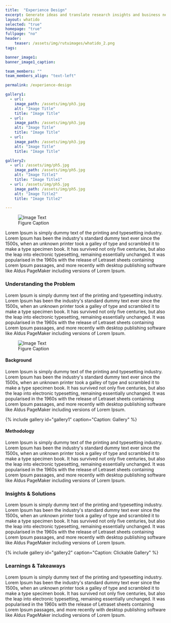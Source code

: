 ```yaml
---
title:  "Experience Design"
excerpt: Generate ideas and translate research insights and business needs into meaningful workflows. Test ideas with users to get feedback.
layout: whatido
selected: "true"
homepage: "true"
fullpage: "no"
header:
    teaser: /assets/img/rutuimages/whatido_2.png
tags: 

banner_image1:
banner_image1_caption:

team_members: ""
team_members_align: "text-left"

permalink: /experience-design

gallery1:
  - url: 
    image_path: /assets/img/ph3.jpg
    alt: "Image Title"
    title: "Image Title"
  - url: 
    image_path: /assets/img/ph3.jpg
    alt: "Image Title"
    title: "Image Title"
  - url: 
    image_path: /assets/img/ph3.jpg
    alt: "Image Title"
    title: "Image Title"

gallery2:
  - url: /assets/img/ph5.jpg
    image_path: /assets/img/ph5.jpg
    alt: "Image Title1"
    title: "Image Title1"
  - url: /assets/img/ph5.jpg
    image_path: /assets/img/ph5.jpg
    alt: "Image Title2"
    title: "Image Title2"

---
```


<figure class="align-center" style="width:100%;">
  <img src="{{ site.url }}{{ site.baseurl }}/assets/img/ph5.jpg" alt="Image Text">
  <figcaption>Figure Caption</figcaption>
</figure> 


Lorem Ipsum is simply dummy text of the printing and typesetting industry. Lorem Ipsum has been the industry's standard dummy text ever since the 1500s, when an unknown printer took a galley of type and scrambled it to make a type specimen book. It has survived not only five centuries, but also the leap into electronic typesetting, remaining essentially unchanged. It was popularised in the 1960s with the release of Letraset sheets containing Lorem Ipsum passages, and more recently with desktop publishing software like Aldus PageMaker including versions of Lorem Ipsum.

### Understanding the Problem

Lorem Ipsum is simply dummy text of the printing and typesetting industry. Lorem Ipsum has been the industry's standard dummy text ever since the 1500s, when an unknown printer took a galley of type and scrambled it to make a type specimen book. It has survived not only five centuries, but also the leap into electronic typesetting, remaining essentially unchanged. It was popularised in the 1960s with the release of Letraset sheets containing Lorem Ipsum passages, and more recently with desktop publishing software like Aldus PageMaker including versions of Lorem Ipsum.

<figure class="align-center" style="width:100%;">
  <img src="{{ site.url }}{{ site.baseurl }}/assets/img/ph5.jpg" alt="Image Text">
  <figcaption>Figure Caption</figcaption>
</figure> 

#### Background

Lorem Ipsum is simply dummy text of the printing and typesetting industry. Lorem Ipsum has been the industry's standard dummy text ever since the 1500s, when an unknown printer took a galley of type and scrambled it to make a type specimen book. It has survived not only five centuries, but also the leap into electronic typesetting, remaining essentially unchanged. It was popularised in the 1960s with the release of Letraset sheets containing Lorem Ipsum passages, and more recently with desktop publishing software like Aldus PageMaker including versions of Lorem Ipsum.

{% include gallery id="gallery1" caption="Caption: Gallery" %}

#### Methodology

Lorem Ipsum is simply dummy text of the printing and typesetting industry. Lorem Ipsum has been the industry's standard dummy text ever since the 1500s, when an unknown printer took a galley of type and scrambled it to make a type specimen book. It has survived not only five centuries, but also the leap into electronic typesetting, remaining essentially unchanged. It was popularised in the 1960s with the release of Letraset sheets containing Lorem Ipsum passages, and more recently with desktop publishing software like Aldus PageMaker including versions of Lorem Ipsum.

### Insights & Solutions

Lorem Ipsum is simply dummy text of the printing and typesetting industry. Lorem Ipsum has been the industry's standard dummy text ever since the 1500s, when an unknown printer took a galley of type and scrambled it to make a type specimen book. It has survived not only five centuries, but also the leap into electronic typesetting, remaining essentially unchanged. It was popularised in the 1960s with the release of Letraset sheets containing Lorem Ipsum passages, and more recently with desktop publishing software like Aldus PageMaker including versions of Lorem Ipsum.

{% include gallery id="gallery2" caption="Caption: Clickable Gallery" %}


### Learnings & Takeaways

Lorem Ipsum is simply dummy text of the printing and typesetting industry. Lorem Ipsum has been the industry's standard dummy text ever since the 1500s, when an unknown printer took a galley of type and scrambled it to make a type specimen book. It has survived not only five centuries, but also the leap into electronic typesetting, remaining essentially unchanged. It was popularised in the 1960s with the release of Letraset sheets containing Lorem Ipsum passages, and more recently with desktop publishing software like Aldus PageMaker including versions of Lorem Ipsum.

